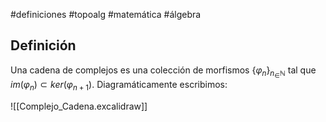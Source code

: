 #definiciones #topoalg #matemática #álgebra
## Definición

Una cadena de complejos es una colección de morfismos $\{\varphi_n\}_{n_\in\mathbb{N}}$  tal que $im(\varphi_{n}) \subset ker(\varphi_{n+1})$. Diagramáticamente escribimos:

![[Complejo_Cadena.excalidraw]]
